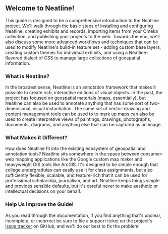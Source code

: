 ## Welcome to Neatline!

This guide is designed to be a comprehensive introduction to the Neatline project. We'll walk through the basic steps of installing and configuring Neatline, creating exhibits and records, importing items from your Omeka collection, and publishing your projects to the web. Towards the end, we'll also discuss some more advanced workflows and techniques that can be used to modify Neatline's build-in feature set - adding custom base layers, creating custom themes for individual exhibits, and using a Neatline-flavored dialect of CSS to manage large collections of geospatial information.

### What is Neatline?

In the broadest sense, Neatline is an annotation framework  that makes it possible to create rich, interactive editions of visual objects. In the past, the project has focused on geospatial materials (maps, essentially), but Neatline can also be used to annotate anything that has some sort of two-dimensional, visual instantiation. The same set of vector-drawing and content management tools can be used to to mark up maps can also be used to create interpretive views of paintings, drawings, photographs, documents, diagrams, and anything else that can be captured as an image.

### What Makes it Different?

How does Neatline fit into the existing ecosystem of geospatial and annotation tools? Neatline sits somewhere in the space between consumer-web mapping applications like the Google custom map maker and heavyweight GIS tools like ArcGIS. It's designed to be simple enough that college undergradutes can easily use it for class assignments, but also sufficiently flexible, scalable, and feature-rich that it can be used for professional scholarship, journalism, and art. Neatline keeps things simple and provides sensible defaults, but it's careful never to make aesthetic or intellectual decisions on your behalf.

### Help Us Improve the Guide!

As you read through the documentation, if you find anything that's unclear, incomplete, or incorrect be sure to file a support ticket on the project's [issue tracker](https://github.com/scholarslab/Neatline/issues) on GitHub, and we'll do our best to fix the problem!
